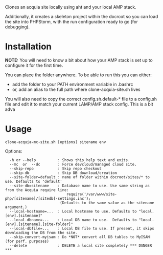 Clones an acquia site locally using aht and your local AMP stack.

Additionally, it creates a skeleton project within the docroot so you can load
the site into PHPStorm, with the run configuration ready to go (for debugging).

# Installation

**NOTE:** You will need to know a bit about how your AMP stack is set up to configure it for the
first time.

You can place the folder anywhere. To be able to run this you can either:

* add the folder to your PATH environment variable in .bashrc
* or, add an alias to the full path where clone-acquia-site.sh lives

You will also need to copy the correct config.sh.default-* file to a config.sh
file and edit it to match your current LAMP/AMP stack config. This is a bit adva

# Usage

`clone-acquia-mc-site.sh [options] sitename env`

Options:


```
  -h or --help          : Shows this help text and exits.
  --mc  or  --dc        : Force devcloud/managed cloud site.
  --skip-repo           : Skip repo checkout
  --skip-db             : Skip DB download/creation
  --site-folder=default : name of folder within docroot/sites/* to use. Defaults to 'default'
  --site-db=sitename    : Database name to use. Use same string as from the Acquia require line:
                            require('/var/www/site-php/[sitename]/[sitedb]-settings.inc');
                         (Defaults to the same value as the sitename argument.)
  --local-hostname=...  : Local hostname to use. Defaults to "local.[env].[sitename]"
  --local-dbname=...    : Local DB name to use.  Defaults to "local.[env].[sitename].[site-folder]"
  --local-dbfile=...    : Local DB file to use. If present, it skips downloading the DB from the site.
  --skip-convert-myisam : Do *NOT* convert all DB tables to MyISAM (for perf. purposes)
  --delete              : DELETE a local site completely *** DANGER ***
```

